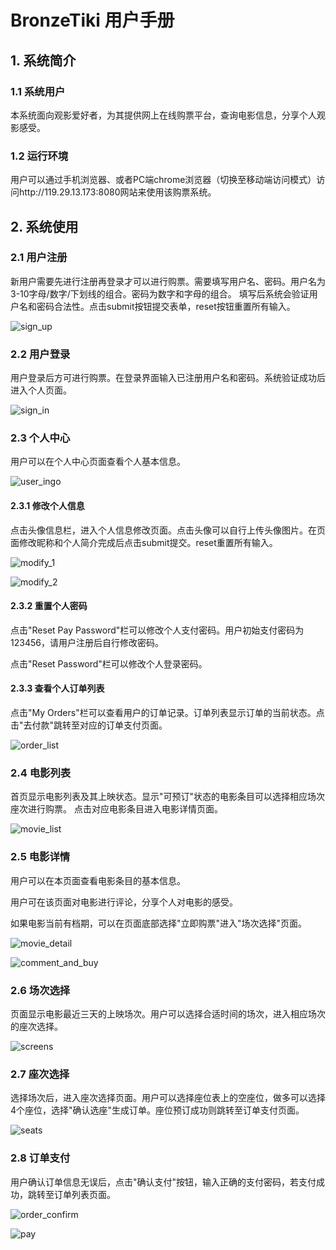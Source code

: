 # BronzeTiki 用户手册

## 1. 系统简介

### 1.1 系统用户

本系统面向观影爱好者，为其提供网上在线购票平台，查询电影信息，分享个人观影感受。

### 1.2 运行环境

用户可以通过手机浏览器、或者PC端chrome浏览器（切换至移动端访问模式）访问http://119.29.13.173:8080网站来使用该购票系统。

## 2. 系统使用

### 2.1 用户注册

新用户需要先进行注册再登录才可以进行购票。需要填写用户名、密码。用户名为3-10字母/数字/下划线的组合。密码为数字和字母的组合。
填写后系统会验证用户名和密码合法性。点击submit按钮提交表单，reset按钮重置所有输入。

![sign_up](./img/sign_up.png)

### 2.2 用户登录

用户登录后方可进行购票。在登录界面输入已注册用户名和密码。系统验证成功后进入个人页面。

![sign_in](./img/sign_in.png)

### 2.3 个人中心

用户可以在个人中心页面查看个人基本信息。

![user_ingo](./img/user_info.png)

#### 2.3.1 修改个人信息

点击头像信息栏，进入个人信息修改页面。点击头像可以自行上传头像图片。在页面修改昵称和个人简介完成后点击submit提交。reset重置所有输入。

![modify_1](./img/modify_1.png)

![modify_2](./img/modify_2.png)

#### 2.3.2 重置个人密码

点击"Reset Pay Password"栏可以修改个人支付密码。用户初始支付密码为123456，请用户注册后自行修改密码。

点击"Reset Password"栏可以修改个人登录密码。

#### 2.3.3 查看个人订单列表

点击"My Orders"栏可以查看用户的订单记录。订单列表显示订单的当前状态。点击"去付款"跳转至对应的订单支付页面。

![order_list](./img/order_list.png)

### 2.4 电影列表

首页显示电影列表及其上映状态。显示"可预订"状态的电影条目可以选择相应场次座次进行购票。
点击对应电影条目进入电影详情页面。

![movie_list](./img/movies_list.png)

### 2.5 电影详情

用户可以在本页面查看电影条目的基本信息。

用户可在该页面对电影进行评论，分享个人对电影的感受。

如果电影当前有档期，可以在页面底部选择"立即购票"进入"场次选择"页面。

![movie_detail](./img/movie_detail.png)

![comment_and_buy](./img/comment_and_buy.png)

### 2.6 场次选择

页面显示电影最近三天的上映场次。用户可以选择合适时间的场次，进入相应场次的座次选择。

![screens](./img/screens.png)

### 2.7 座次选择

选择场次后，进入座次选择页面。用户可以选择座位表上的空座位，做多可以选择4个座位，选择"确认选座"生成订单。座位预订成功则跳转至订单支付页面。

![seats](./img/seats.png)

### 2.8 订单支付

用户确认订单信息无误后，点击"确认支付"按钮，输入正确的支付密码，若支付成功，跳转至订单列表页面。

![order_confirm](./img/order_confirm.png)

![pay](./img/pay.png)

